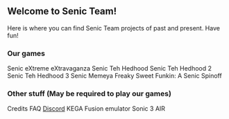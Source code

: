## Welcome to Senic Team!

Here is where you can find Senic Team projects of past and present. Have fun!

### Our games


Senic eXtreme eXtravaganza
Senic Teh Hedhood
Senic Teh Hedhood 2
Senic Teh Hedhood 3
Senic Memeya
Freaky Sweet Funkin: A Senic Spinoff


### Other stuff (May be required to play our games)


Credits
FAQ
[Discord](https://discord.gg/wjzF7NArAn)
KEGA Fusion emulator
Sonic 3 AIR
